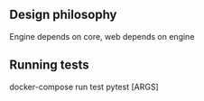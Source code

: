 
Design philosophy
-----------------

Engine depends on core, web depends on engine


Running tests
-------------

docker-compose run test pytest [ARGS]
